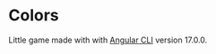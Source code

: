 # Colors

Little game made with with [Angular CLI](https://github.com/angular/angular-cli) version 17.0.0.
